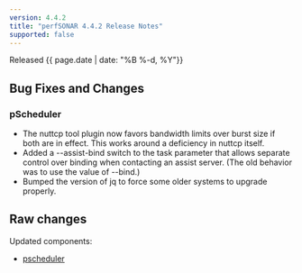 ```yaml
---
version: 4.4.2
title: "perfSONAR 4.4.2 Release Notes"
supported: false
---
```


Released {{ page.date | date: "%B %-d, %Y"}}

Bug Fixes and Changes
----------------------------

### pScheduler
- The nuttcp tool plugin now favors bandwidth limits over burst size if both are in effect. This works around a deficiency in nuttcp itself.
- Added a --assist-bind switch to the task parameter that allows separate control over binding when contacting an assist server. (The old behavior was to use the value of --bind.)
- Bumped the version of jq to force some older systems to upgrade properly.

Raw changes
-----------

Updated components:
-   [pscheduler](https://github.com/perfsonar/pscheduler/compare/v4.4.1...v4.4.2)
